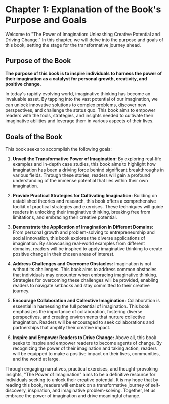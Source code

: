 Chapter 1: Explanation of the Book's Purpose and Goals
======================================================

Welcome to "The Power of Imagination: Unleashing Creative Potential and Driving Change." In this chapter, we will delve into the purpose and goals of this book, setting the stage for the transformative journey ahead.

Purpose of the Book
-------------------

**The purpose of this book is to inspire individuals to harness the power of their imagination as a catalyst for personal growth, creativity, and positive change.**

In today's rapidly evolving world, imaginative thinking has become an invaluable asset. By tapping into the vast potential of our imagination, we can unlock innovative solutions to complex problems, discover new perspectives, and challenge the status quo. This book aims to empower readers with the tools, strategies, and insights needed to cultivate their imaginative abilities and leverage them in various aspects of their lives.

Goals of the Book
-----------------

This book seeks to accomplish the following goals:

1. **Unveil the Transformative Power of Imagination:** By exploring real-life examples and in-depth case studies, this book aims to highlight how imagination has been a driving force behind significant breakthroughs in various fields. Through these stories, readers will gain a profound understanding of the immense potential that lies within their own imagination.

2. **Provide Practical Strategies for Cultivating Imagination:** Building on established theories and research, this book offers a comprehensive toolkit of practical strategies and exercises. These techniques will guide readers in unlocking their imaginative thinking, breaking free from limitations, and embracing their creative potential.

3. **Demonstrate the Application of Imagination in Different Domains:** From personal growth and problem-solving to entrepreneurship and social innovation, this book explores the diverse applications of imagination. By showcasing real-world examples from different domains, readers will be inspired to apply imaginative thinking to create positive change in their chosen areas of interest.

4. **Address Challenges and Overcome Obstacles:** Imagination is not without its challenges. This book aims to address common obstacles that individuals may encounter when embracing imaginative thinking. Strategies for overcoming these challenges will be provided, enabling readers to navigate setbacks and stay committed to their creative journey.

5. **Encourage Collaboration and Collective Imagination:** Collaboration is essential in harnessing the full potential of imagination. This book emphasizes the importance of collaboration, fostering diverse perspectives, and creating environments that nurture collective imagination. Readers will be encouraged to seek collaborations and partnerships that amplify their creative impact.

6. **Inspire and Empower Readers to Drive Change:** Above all, this book seeks to inspire and empower readers to become agents of change. By recognizing the power of their imagination and taking action, readers will be equipped to make a positive impact on their lives, communities, and the world at large.

Through engaging narratives, practical exercises, and thought-provoking insights, "The Power of Imagination" aims to be a definitive resource for individuals seeking to unlock their creative potential. It is my hope that by reading this book, readers will embark on a transformative journey of self-discovery, inspiration, and imaginative problem-solving. Together, let us embrace the power of imagination and drive meaningful change.
